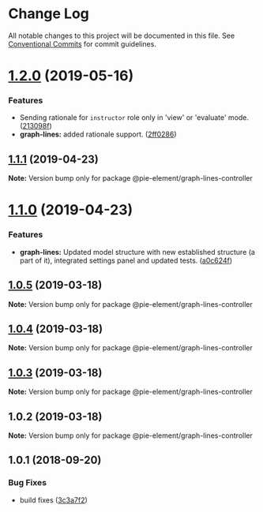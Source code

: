 # Change Log

All notable changes to this project will be documented in this file.
See [Conventional Commits](https://conventionalcommits.org) for commit guidelines.

# [1.2.0](https://github.com/pie-framework/pie-elements/compare/@pie-element/graph-lines-controller@1.1.1...@pie-element/graph-lines-controller@1.2.0) (2019-05-16)


### Features

* Sending rationale for `instructor` role only in 'view' or 'evaluate' mode. ([213098f](https://github.com/pie-framework/pie-elements/commit/213098f))
* **graph-lines:** added rationale support. ([2ff0286](https://github.com/pie-framework/pie-elements/commit/2ff0286))





## [1.1.1](https://github.com/pie-framework/pie-elements/compare/@pie-element/graph-lines-controller@1.1.0...@pie-element/graph-lines-controller@1.1.1) (2019-04-23)

**Note:** Version bump only for package @pie-element/graph-lines-controller





# [1.1.0](https://github.com/pie-framework/pie-elements/compare/@pie-element/graph-lines-controller@1.0.5...@pie-element/graph-lines-controller@1.1.0) (2019-04-23)


### Features

* **graph-lines:** Updated model structure with new established structure (a part of it), integrated settings panel and updated tests. ([a0c624f](https://github.com/pie-framework/pie-elements/commit/a0c624f))





## [1.0.5](https://github.com/pie-framework/pie-elements/compare/@pie-element/graph-lines-controller@1.0.4...@pie-element/graph-lines-controller@1.0.5) (2019-03-18)

**Note:** Version bump only for package @pie-element/graph-lines-controller





## [1.0.4](https://github.com/pie-framework/pie-elements/compare/@pie-element/graph-lines-controller@1.0.3...@pie-element/graph-lines-controller@1.0.4) (2019-03-18)

**Note:** Version bump only for package @pie-element/graph-lines-controller





## [1.0.3](https://github.com/pie-framework/pie-elements/compare/@pie-element/graph-lines-controller@1.0.2...@pie-element/graph-lines-controller@1.0.3) (2019-03-18)

**Note:** Version bump only for package @pie-element/graph-lines-controller





## 1.0.2 (2019-03-18)

**Note:** Version bump only for package @pie-element/graph-lines-controller





<a name="1.0.1"></a>
## 1.0.1 (2018-09-20)


### Bug Fixes

* build fixes ([3c3a7f2](https://github.com/pie-framework/pie-elements/commit/3c3a7f2))
